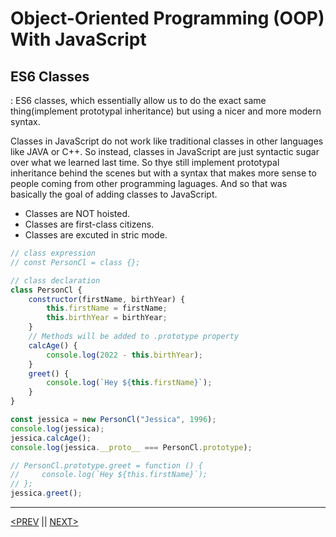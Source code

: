 # Object-Oriented Programming (OOP) With JavaScript

## ES6 Classes

: ES6 classes, which essentially allow us to do the exact same thing(implement prototypal inheritance) but using a nicer and more modern syntax.

Classes in JavaScript do not work like traditional classes in other languages like JAVA or C++. So instead, classes in JavaScript are just syntactic sugar over what we learned last time. So thye still implement prototypal inheritance behind the scenes but with a syntax that makes more sense to people coming from other programming laguages. And so that was basically the goal of adding classes to JavaScript.

-   Classes are NOT hoisted.
-   Classes are first-class citizens.
-   Classes are excuted in stric mode.

```jsx
// class expression
// const PersonCl = class {};

// class declaration
class PersonCl {
	constructor(firstName, birthYear) {
		this.firstName = firstName;
		this.birthYear = birthYear;
	}
	// Methods will be added to .prototype property
	calcAge() {
		console.log(2022 - this.birthYear);
	}
	greet() {
		console.log(`Hey ${this.firstName}`);
	}
}

const jessica = new PersonCl("Jessica", 1996);
console.log(jessica);
jessica.calcAge();
console.log(jessica.__proto__ === PersonCl.prototype);

// PersonCl.prototype.greet = function () {
//     console.log(`Hey ${this.firstName}`);
// };
jessica.greet();
```

---

[<PREV](./cjs221024.md) || [NEXT>](./cjs221025.md)
